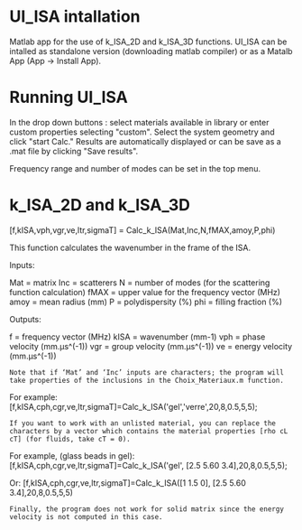 # UI_ISA intallation

Matlab app for the use of k_ISA_2D and k_ISA_3D functions.
UI_ISA can be intalled as standalone version (downloading matlab compiler) or as a Matalb App (App -> Install App).

# Running UI_ISA

In the drop down buttons : select materials available in library or enter custom properties selecting "custom".
Select the system geometry and click "start Calc."
Results are automatically displayed or can be save as a .mat file by clicking "Save results".

Frequency range and number of modes can be set in the top menu.

# k_ISA_2D and k_ISA_3D

[f,kISA,vph,vgr,ve,ltr,sigmaT] = Calc_k_ISA(Mat,Inc,N,fMAX,amoy,P,phi)

This function calculates the wavenumber in the frame of the ISA.

Inputs:

Mat = matrix
Inc = scatterers
N = number of modes (for the scattering function calculation)
fMAX = upper value for the frequency vector (MHz)
amoy = mean radius (mm)
P = polydispersity (%)
phi = filling fraction (%)

Outputs:

f = frequency vector (MHz)
kISA = wavenumber (mm-1)
vph = phase velocity (mm.μs^(-1))
vgr = group velocity (mm.μs^(-1))
ve = energy velocity (mm.μs^(-1))


    Note that if ‘Mat’ and ‘Inc’ inputs are characters; the program will take properties of the inclusions in the Choix_Materiaux.m function. 

For example: 
[f,kISA,cph,cgr,ve,ltr,sigmaT]=Calc_k_ISA('gel','verre',20,8,0.5,5,5);

    If you want to work with an unlisted material, you can replace the characters by a vector which contains the material properties [rho cL cT] (for fluids, take cT = 0).

For example, (glass beads in gel): 
[f,kISA,cph,cgr,ve,ltr,sigmaT]=Calc_k_ISA('gel', [2.5 5.60 3.4],20,8,0.5,5,5);

Or:
[f,kISA,cph,cgr,ve,ltr,sigmaT]=Calc_k_ISA([1 1.5 0], [2.5 5.60 3.4],20,8,0.5,5,5)


    Finally, the program does not work for solid matrix since the energy velocity is not computed in this case.



